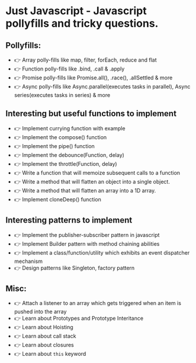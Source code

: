 # Just Javascript - Javascript pollyfills and tricky questions.

## Pollyfills:

- 👉 Array polly-fills like map, filter, forEach, reduce and flat
- 👉 Function polly-fills like .bind, .call & .apply
- 👉 Promise polly-fills like Promise.all(), .race(), .allSettled & more
- 👉 Async polly-fills like Async.parallel(executes tasks in parallel), Async series(executes tasks in series) & more

## Interesting but useful functions to implement

- 👉 Implement currying function with example
- 👉 Implement the compose() function
- 👉 Implement the pipe() function
- 👉 Implement the debounce(Function, delay)
- 👉 Implement the throttle(Function, delay)
- 👉 Write a function that will memoize subsequent
  calls to a function
- 👉 Write a method that will flatten an object into a single object.
- 👉 Write a method that will flatten an array into a 1D
  array.
- 👉 Implement cloneDeep() function

## Interesting patterns to implement

- 👉 Implement the publisher-subscriber pattern in javascript
- 👉 Implement Builder pattern with method chaining abilities
- 👉 Implement a class/function/utility which exhibits
  an event dispatcher mechanism
- 👉 Design patterns like Singleton, factory pattern

## Misc:

- 👉 Attach a listener to an array which gets triggered
  when an item is pushed into the array
- 👉 Learn about Prototypes and Prototype Interitance
- 👉 Learn about Hoisting
- 👉 Learn about call stack
- 👉 Learn about closures
- 👉 Learn about `this` keyword
